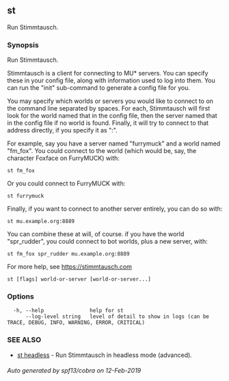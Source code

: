 ## st

Run Stimmtausch.

### Synopsis

Run Stimmtausch.
	
Stimmtausch is a client for connecting to MU* servers. You can specify these in
your config file, along with information used to log into them. You can run the
"init" sub-command to generate a config file for you.

You may specify which worlds or servers you would like to connect to on the
command line separated by spaces. For each, Stimmtausch will first look for the
world named that in the config file, then the server named that in the config
file if no world is found. Finally, it will try to connect to that address
directly, if you specify it as "<host>:<port>".

For example, say you have a server named "furrymuck" and a world named "fm_fox".
You could connect to the world (which would be, say, the character Foxface on
FurryMUCK) with:

    st fm_fox
	
Or you could connect to FurryMUCK with:

    st furrymuck
	
Finally, if you want to connect to another server entirely, you can do so with:

    st mu.example.org:8889
	
You can combine these at will, of course. if you have the world "spr_rudder",
you could connect to bot worlds, plus a new server, with:

    st fm_fox spr_rudder mu.example.org:8889
	
For more help, see https://stimmtausch.com

```
st [flags] world-or-server [world-or-server...]
```

### Options

```
  -h, --help               help for st
      --log-level string   level of detail to show in logs (can be TRACE, DEBUG, INFO, WARNING, ERROR, CRITICAL)
```

### SEE ALSO

* [st headless](st_headless.md)	 - Run Stimmtausch in headless mode (advanced).

###### Auto generated by spf13/cobra on 12-Feb-2019
